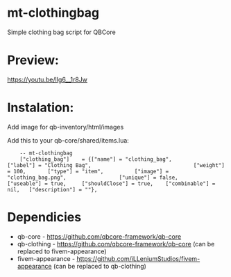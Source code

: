 # mt-clothingbag
Simple clothing bag script for QBCore

# Preview:
https://youtu.be/lIg6__1r8Jw

# Instalation:
Add image for qb-inventory/html/images

Add this to your qb-core/shared/items.lua:
```
	-- mt-clothingbag
	["clothing_bag"]  	= {["name"] = "clothing_bag", 			["label"] = "Clothing Bag", 								["weight"] = 100, 		["type"] = "item", 			["image"] = "clothing_bag.png", 				["unique"] = false, 	["useable"] = true, 	["shouldClose"] = true,    ["combinable"] = nil,   ["description"] = ""},

```

# Dependicies
- qb-core - https://github.com/qbcore-framework/qb-core
- qb-clothing - https://github.com/qbcore-framework/qb-core (can be replaced to fivem-appearance)
- fivem-appearance - https://github.com/iLLeniumStudios/fivem-appearance (can be replaced to qb-clothing)
